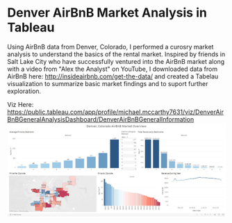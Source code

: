 # Denver AirBnB Market Analysis in Tableau
Using AirBnB data from Denver, Colorado, I performed a curosry market analysis to understand the basics of the rental market. Inspired by friends in Salt Lake City who have successfully ventured into the AirBnB market along with a video from "Alex the Analyst" on YouTube, I downloaded data from AirBnB here: http://insideairbnb.com/get-the-data/ and created a Tabelau visualization to summarize basic market findings and to suport further exploration.


Viz Here: https://public.tableau.com/app/profile/michael.mccarthy7631/viz/DenverAirBnBGeneralAnalysisDashboard/DenverAirBnBGeneralInformation
<img src="Images/DenverAirBnBDashImage.jpg">
